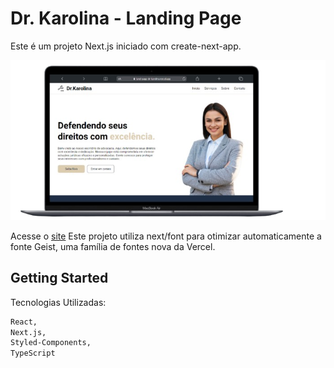 
# Dr. Karolina - Landing Page

Este é um projeto Next.js iniciado com create-next-app.

![App Screenshot](./public/img/mac.png)

Acesse o [site](https://nextjs.orghttps://land-page-dr-karolina.vercel.app/)
Este projeto utiliza next/font para otimizar automaticamente a fonte Geist, uma família de fontes nova da Vercel.


## Getting Started

Tecnologias Utilizadas:

```bash
React,
Next.js,
Styled-Components,
TypeScript

```